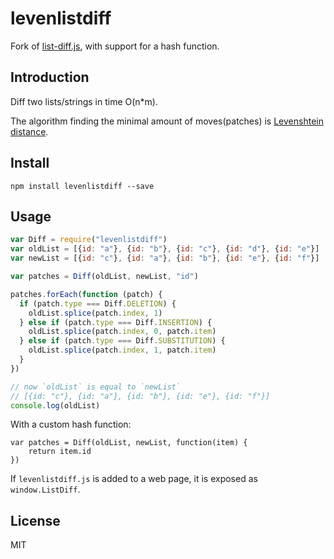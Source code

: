 levenlistdiff
=============

Fork of [list-diff.js](https://github.com/toplan/list-diff),
with support for a hash function.

## Introduction

Diff two lists/strings in time O(n*m).

The algorithm finding the minimal amount of moves(patches) is [Levenshtein distance](https://en.wikipedia.org/wiki/Levenshtein_distance).

## Install

```
npm install levenlistdiff --save
```

## Usage

```javascript
var Diff = require("levenlistdiff")
var oldList = [{id: "a"}, {id: "b"}, {id: "c"}, {id: "d"}, {id: "e"}]
var newList = [{id: "c"}, {id: "a"}, {id: "b"}, {id: "e"}, {id: "f"}]

var patches = Diff(oldList, newList, "id")

patches.forEach(function (patch) {
  if (patch.type === Diff.DELETION) {
    oldList.splice(patch.index, 1)
  } else if (patch.type === Diff.INSERTION) {
    oldList.splice(patch.index, 0, patch.item)
  } else if (patch.type === Diff.SUBSTITUTION) {
    oldList.splice(patch.index, 1, patch.item)
  }
})

// now `oldList` is equal to `newList`
// [{id: "c"}, {id: "a"}, {id: "b"}, {id: "e"}, {id: "f"}]
console.log(oldList)
```

With a custom hash function:

```
var patches = Diff(oldList, newList, function(item) {
	return item.id
})
```

If `levenlistdiff.js` is added to a web page, it is exposed as `window.ListDiff`.

## License 
MIT
